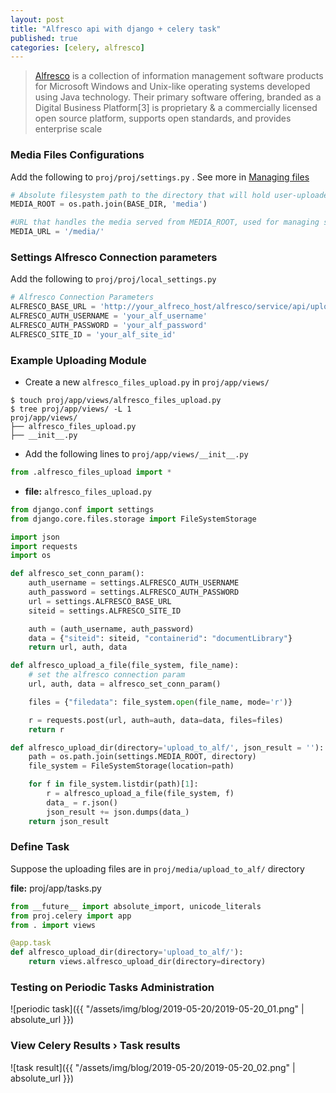 ```yaml
---
layout: post
title: "Alfresco api with django + celery task"
published: true
categories: [celery, alfresco]
---
```

> [Alfresco](https://en.wikipedia.org/wiki/Alfresco_(software)) is a collection of information management software products for Microsoft Windows and Unix-like operating systems developed using Java technology. Their primary software offering, branded as a Digital Business Platform[3] is proprietary & a commercially licensed open source platform, supports open standards, and provides enterprise scale

### Media Files Configurations
Add the following to `proj/proj/settings.py` . See more in [Managing files](https://docs.djangoproject.com/en/2.2/topics/files/#managing-files)
```python
# Absolute filesystem path to the directory that will hold user-uploaded files.
MEDIA_ROOT = os.path.join(BASE_DIR, 'media')

#URL that handles the media served from MEDIA_ROOT, used for managing stored files.
MEDIA_URL = '/media/'
```

### Settings Alfresco Connection parameters
Add the following to `proj/proj/local_settings.py`
```python
# Alfresco Connection Parameters
ALFRESCO_BASE_URL = 'http://your_alfreco_host/alfresco/service/api/upload'
ALFRESCO_AUTH_USERNAME = 'your_alf_username'
ALFRESCO_AUTH_PASSWORD = 'your_alf_password'
ALFRESCO_SITE_ID = 'your_alf_site_id'
```

### Example Uploading Module
*  Create a new `alfresco_files_upload.py` in `proj/app/views/`
```shell
$ touch proj/app/views/alfresco_files_upload.py
$ tree proj/app/views/ -L 1
proj/app/views/
├── alfresco_files_upload.py
├── __init__.py
```

* Add the following lines to `proj/app/views/__init__.py`
```python
from .alfresco_files_upload import *
```

* **file:** `alfresco_files_upload.py`

```python
from django.conf import settings
from django.core.files.storage import FileSystemStorage

import json
import requests
import os

def alfresco_set_conn_param():
    auth_username = settings.ALFRESCO_AUTH_USERNAME
    auth_password = settings.ALFRESCO_AUTH_PASSWORD
    url = settings.ALFRESCO_BASE_URL
    siteid = settings.ALFRESCO_SITE_ID

    auth = (auth_username, auth_password)
    data = {"siteid": siteid, "containerid": "documentLibrary"}
    return url, auth, data

def alfresco_upload_a_file(file_system, file_name):
    # set the alfresco connection param
    url, auth, data = alfresco_set_conn_param()

    files = {"filedata": file_system.open(file_name, mode='r')}

    r = requests.post(url, auth=auth, data=data, files=files)
    return r

def alfresco_upload_dir(directory='upload_to_alf/', json_result = ''):
    path = os.path.join(settings.MEDIA_ROOT, directory)
    file_system = FileSystemStorage(location=path)

    for f in file_system.listdir(path)[1]:
        r = alfresco_upload_a_file(file_system, f)
        data_ = r.json()
        json_result += json.dumps(data_)
    return json_result        
```

### Define Task
Suppose the uploading files are in `proj/media/upload_to_alf/` directory

**file:** proj/app/tasks.py
```python
from __future__ import absolute_import, unicode_literals
from proj.celery import app
from . import views

@app.task
def alfresco_upload_dir(directory='upload_to_alf/'):
    return views.alfresco_upload_dir(directory=directory)
```

### Testing on Periodic Tasks Administration

![periodic task]({{ "/assets/img/blog/2019-05-20/2019-05-20_01.png" | absolute_url }})

### View Celery Results › Task results
![task result]({{ "/assets/img/blog/2019-05-20/2019-05-20_02.png" | absolute_url }})
